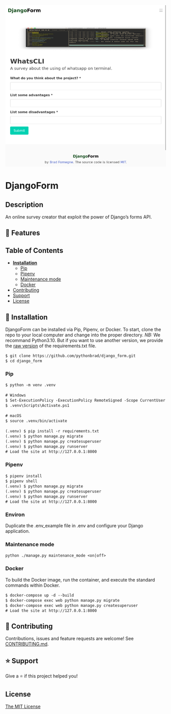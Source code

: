 ![Preview](screenshot.png)

# DjangoForm

## Description
An online survey creator that exploit the power of Django’s forms API. 

## 🚀 Features

## Table of Contents
* **[Installation](#installation)**
  * [Pip](#pip)
  * [Pipenv](#pipenv)
  * [Maintenance mode](#maintenance-mode)
  * [Docker](#docker)
* [Contributing](#contributing)
* [Support](#support)
* [License](#license)

## 📖 Installation
DjangoForm can be installed via Pip, Pipenv, or Docker. To start, clone the repo to your local computer and change into the proper directory.
*NB:* We recommand Python3.10. But if you want to use another version, we provide the [raw version](requirements_raw.txt) of the requirements.txt file.

```
$ git clone https://github.com/pythonbrad/django_form.git
$ cd django_form
```

### Pip

```
$ python -m venv .venv

# Windows
$ Set-ExecutionPolicy -ExecutionPolicy RemoteSigned -Scope CurrentUser
$ .venv\Scripts\Activate.ps1

# macOS
$ source .venv/bin/activate

(.venv) $ pip install -r requirements.txt
(.venv) $ python manage.py migrate
(.venv) $ python manage.py createsuperuser
(.venv) $ python manage.py runserver
# Load the site at http://127.0.0.1:8000
```

### Pipenv

```
$ pipenv install
$ pipenv shell
(.venv) $ python manage.py migrate
(.venv) $ python manage.py createsuperuser
(.venv) $ python manage.py runserver
# Load the site at http://127.0.0.1:8000
```

### Environ

Duplicate the .env_example file in .env and configure your Django application.

### Maintenance mode

```
python ./manage.py maintenance_mode <on|off>
```

### Docker

To build the Docker image, run the container, and execute the standard commands within Docker.

```
$ docker-compose up -d --build
$ docker-compose exec web python manage.py migrate
$ docker-compose exec web python manage.py createsuperuser
# Load the site at http://127.0.0.1:8000
```

## 🤝 Contributing

Contributions, issues and feature requests are welcome! See [CONTRIBUTING.md](CONTRIBUTING.md).

## ⭐️ Support

Give a ⭐️  if this project helped you!

## License

[The MIT License](LICENSE)
